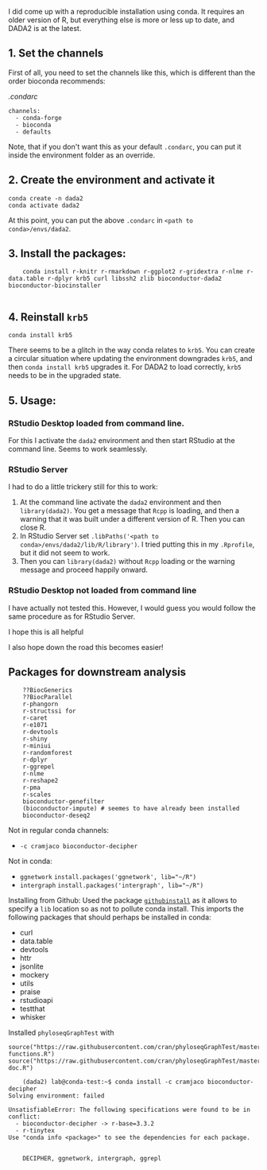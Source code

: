 I did come up with a reproducible installation using conda. It requires an older version of R, but everything else is more or less up to date, and DADA2 is at the latest.

## 1. Set the channels
First of all, you need to set the channels like this, which is different than the order bioconda recommends:

_.condarc_
```
channels:
  - conda-forge
  - bioconda
  - defaults
```

Note, that if you don't want this as your default `.condarc`, you can put it inside the environment folder as an override.

## 2. Create the environment and activate it
```
conda create -n dada2
conda activate dada2
```

At this point, you can put the above `.condarc` in `<path to conda>/envs/dada2`.

## 3. Install the packages:

```
    conda install r-knitr r-rmarkdown r-ggplot2 r-gridextra r-nlme r-data.table r-dplyr krb5 curl libssh2 zlib bioconductor-dada2 bioconductor-biocinstaller
    
```
## 4. Reinstall `krb5`
    conda install krb5   
There seems to be a glitch in the way conda relates to `krb5`. You can create a circular situation where updating the environment downgrades `krb5`, and then `conda install krb5` upgrades it. For DADA2 to load correctly, `krb5` needs to be in the upgraded state.

## 5. Usage:
### RStudio Desktop loaded from command line.
For this I activate the `dada2` environment and then start RStudio at the command line. Seems to work seamlessly.

### RStudio Server
I had to do a little trickery still for this to work:
1. At the command line activate the `dada2` environment and then `library(dada2)`. You get a message that `Rcpp` is loading, and then a warning that it was built under a different version of R. Then you can close R.
2. In RStudio Server set `.libPaths('<path to conda>/envs/dada2/lib/R/library')`. I tried putting this in my `.Rprofile`, but it did not seem to work.
3. Then you can `library(dada2)` without `Rcpp` loading or the warning message and proceed happily onward.

### RStudio Desktop not loaded from command line
I have actually not tested this. However, I would guess you would follow the same procedure as for RStudio Server.

I hope this is all helpful

I also hope down the road this becomes easier!


## Packages for downstream analysis
```
    ??BiocGenerics
    ??BiocParallel
    r-phangorn
    r-structssi for 
    r-caret 
    r-e1071
    r-devtools
    r-shiny
    r-miniui
    r-randomforest
    r-dplyr
    r-ggrepel
    r-nlme
    r-reshape2
    r-pma
    r-scales
    bioconductor-genefilter
    (bioconductor-impute) # seemes to have already been installed
    bioconductor-deseq2
```

Not in regular conda channels:
* `-c cramjaco bioconductor-decipher`

Not in conda:
* `ggnetwork`
  `install.packages('ggnetwork', lib="~/R")`
* `intergraph`
  `install.packages('intergraph', lib="~/R")`

Installing from Github:
Used the package [`githubinstall`](https://cran.r-project.org/web/packages/githubinstall/vignettes/githubinstall.html) as it allows to specify a `lib` location so as not to pollute conda install. This imports the following packages that should perhaps be installed in conda:

* curl
* data.table
* devtools
* httr
* jsonlite
* mockery
* utils
* praise
* rstudioapi
* testthat
* whisker

 
Installed `phyloseqGraphTest` with
```
source("https://raw.githubusercontent.com/cran/phyloseqGraphTest/master/R/graphtest-functions.R")
source("https://raw.githubusercontent.com/cran/phyloseqGraphTest/master/R/package-doc.R")
```

```   
    (dada2) lab@conda-test:~$ conda install -c cramjaco bioconductor-decipher
Solving environment: failed

UnsatisfiableError: The following specifications were found to be in conflict:
  - bioconductor-decipher -> r-base=3.3.2
  - r-tinytex
Use "conda info <package>" to see the dependencies for each package.

    
    DECIPHER, ggnetwork, intergraph, ggrepl
    
```
